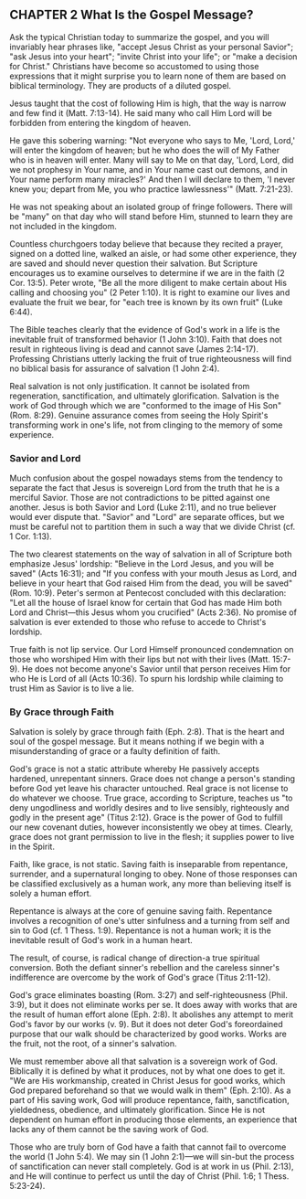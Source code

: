 ## CHAPTER 2 What Is the Gospel Message?
Ask the typical Christian today to summarize the gospel, and you will invariably hear phrases like, "accept Jesus Christ as your personal Savior"; "ask Jesus into your heart"; "invite Christ into your life"; or "make a decision for Christ." Christians have become so accustomed to using those expressions that it might surprise you to learn none of them are based on biblical terminology. They are products of a diluted gospel.

Jesus taught that the cost of following Him is high, that the way is narrow and few find it (Matt. 7:13-14). He said many who call Him Lord will be forbidden from entering the kingdom of heaven.

He gave this sobering warning: "Not everyone who says to Me, 'Lord, Lord,' will enter the kingdom of heaven; but he who does the will of My Father who is in heaven will enter. Many will say to Me on that day, 'Lord, Lord, did we not prophesy in Your name, and in Your name cast out demons, and in Your name perform many miracles?' And then I will declare to them, 'I never knew you; depart from Me, you who practice lawlessness'" (Matt. 7:21-23).

He was not speaking about an isolated group of fringe followers. There will be "many" on that day who will stand before Him, stunned to learn they are not included in the kingdom.

Countless churchgoers today believe that because they recited a prayer, signed on a dotted line, walked an aisle, or had some other experience, they are saved and should never question their salvation. But Scripture encourages us to examine ourselves to determine if we are in the faith (2 Cor. 13:5). Peter wrote, "Be all the more diligent to make certain about His calling and choosing you" (2 Peter 1:10). It is right to examine our lives and evaluate the fruit we
bear, for "each tree is known by its own fruit" (Luke 6:44).

The Bible teaches clearly that the evidence of God's work in a life is the inevitable fruit of transformed behavior (1 John 3:10). Faith that does not result in righteous living is dead and cannot save (James 2:14-17). Professing Christians utterly lacking the fruit of true righteousness will find no biblical basis for assurance of salvation (1 John 2:4).

Real salvation is not only justification. It cannot be isolated from regeneration, sanctification, and ultimately glorification. Salvation is the work of God through which we are "conformed to the image of His Son" (Rom. 8:29). Genuine assurance comes from seeing the Holy Spirit's transforming work in one's life, not from clinging to the memory of some experience.

### Savior and Lord
Much confusion about the gospel nowadays stems from the tendency to separate the fact that Jesus is sovereign Lord from the truth that he is a merciful Savior. Those are not contradictions to be pitted against one another. Jesus is both Savior and Lord (Luke 2:11), and no true believer would ever dispute that. "Savior" and "Lord" are separate offices, but we must be careful not to partition them in such a way that we divide Christ (cf. 1 Cor. 1:13).

The two clearest statements on the way of salvation in all of Scripture both emphasize Jesus' lordship: "Believe in the Lord Jesus, and you will be saved" (Acts 16:31); and "If you confess with your mouth Jesus as Lord, and believe in your heart that God raised Him from the dead, you will be saved" (Rom. 10:9). Peter's sermon at Pentecost concluded with this declaration: "Let all the house of Israel know for certain that God has made Him both Lord and Christ—this
Jesus whom you crucified" (Acts 2:36). No promise of salvation is ever extended to those who refuse to accede to Christ's lordship.

True faith is not lip service. Our Lord Himself pronounced condemnation on those who worshiped Him with their lips but not with their lives (Matt. 15:7-9). He does not become anyone's Savior until that person receives Him for who He is Lord of all (Acts 10:36). To spurn his lordship while claiming to trust Him as Savior is to live a lie.

### By Grace through Faith
Salvation is solely by grace through faith (Eph. 2:8). That is the heart and soul of the gospel message. But it means nothing if we begin with a misunderstanding of grace or a faulty definition of faith.

God's grace is not a static attribute whereby He passively accepts hardened, unrepentant sinners. Grace does not change a person's standing before God yet leave his character untouched. Real grace is not license to do whatever we choose. True grace, according to Scripture, teaches us "to deny ungodliness and worldly desires and to live sensibly, righteously and godly in the present age" (Titus 2:12). Grace is the power of God to fulfill our new covenant duties,
however inconsistently we obey at times. Clearly, grace does not grant permission to live in the flesh; it supplies power to live in the Spirit.

Faith, like grace, is not static. Saving faith is inseparable from repentance, surrender, and a supernatural longing to obey. None of those responses can be classified exclusively as a human work, any more than believing itself is solely a human effort.

Repentance is always at the core of genuine saving faith. Repentance involves a recognition of one's utter sinfulness and a turning from self and sin to God (cf. 1 Thess. 1:9). Repentance is not a human work; it is the inevitable result of God's work in a human heart.

The result, of course, is radical change of direction-a true spiritual conversion. Both the defiant sinner's rebellion and the careless sinner's indifference are overcome by the work of God's grace (Titus 2:11-12).

God's grace eliminates boasting (Rom. 3:27) and self-righteousness (Phil. 3:9), but it does not eliminate works per se. It does away with works that are the result of human effort alone (Eph. 2:8). It abolishes any attempt to merit God's favor by our works (v. 9). But it does not deter God's foreordained purpose that our walk should be characterized by good works. Works are the fruit, not the root, of a sinner's salvation.

We must remember above all that salvation is a sovereign work of God. Biblically it is defined by what it produces, not by what one does to get it. "We are His workmanship, created in Christ Jesus for good works, which God prepared beforehand so that we would walk in them" (Eph. 2:10). As a part of His saving work, God will produce repentance, faith, sanctification, yieldedness, obedience, and ultimately glorification. Since He is not dependent on human effort
in producing those elements, an experience that lacks any of them cannot be the saving work of God.

Those who are truly born of God have a faith that cannot fail to overcome the world (1 John 5:4). We may sin (1 John 2:1)—we will sin-but the process of sanctification can never stall completely. God is at work in us (Phil. 2:13), and He will continue to perfect us until the day of Christ (Phil. 1:6; 1 Thess. 5:23-24).
